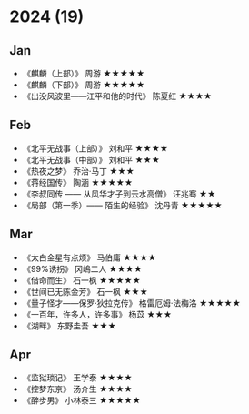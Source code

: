 # 2024 (19)

## Jan

- 《麒麟（上部）》 周游 ★★★★★
- 《麒麟（下部）》 周游 ★★★★★
- 《出没风波里——江平和他的时代》 陈夏红 ★★★★

## Feb

- 《北平无战事（上部）》 刘和平 ★★★★
- 《北平无战事（中部）》 刘和平 ★★★
- 《热夜之梦》 乔治·马丁 ★★★
- 《蒋经国传》 陶涵 ★★★★★
- 《李叔同传 —— 从风华才子到云水高僧》 汪兆骞 ★★
- 《局部（第一季）—— 陌生的经验》 沈丹青 ★★★★★

## Mar

- 《太白金星有点烦》 马伯庸 ★★★★
- 《99%诱拐》 冈嶋二人 ★★★★
- 《借命而生》 石一枫 ★★★★★
- 《世间已无陈金芳》 石一枫 ★★★
- 《量子怪才——保罗·狄拉克传》 格雷厄姆·法梅洛 ★★★★★
- 《一百年，许多人，许多事》 杨苡 ★★★
- 《湖畔》 东野圭吾 ★★★

## Apr

- 《监狱琐记》 王学泰 ★★★★
- 《控梦东京》 汤介生 ★★★★
- 《醉步男》 小林泰三 ★★★★★